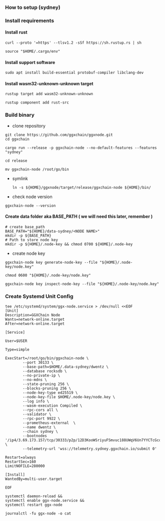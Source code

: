 
### How to setup (sydney)

### Install requirements

#### Install rust

```
curl --proto '=https' --tlsv1.2 -sSf https://sh.rustup.rs | sh 
```
```
source "$HOME/.cargo/env"
```
#### Install support software
```
sudo apt install build-essential protobuf-compiler libclang-dev
```
#### Install wasm32-unknown-unknown target
```
rustup target add wasm32-unknown-unknown
```
```
rustup component add rust-src
```
### Build binary
* clone repository
```
git clone https://github.com/ggxchain/ggxnode.git
cd ggxchain
```
```
cargo run --release -p ggxchain-node --no-default-features --features "sydney"
```
```
cd release
```
```
mv ggxchain-node /root/go/bin
```
* symlink
  ```
  ln -s ${HOME}/ggxnode/target/release/ggxchain-node ${HOME}/bin/
  ```
* check node version
```
ggxchain-node --version
```
#### Create data folder aka BASE_PATH ( we will need this later, remember )
```
# create base_path
BASE_PATH="${HOME}/data-sydney/<NODE NAME>"
mkdir -p ${BASE_PATH}
# Path to store node key
mkdir -p ${HOME}/.node-key && chmod 0700 ${HOME}/.node-key
```
* create node key
```
ggxchain-node key generate-node-key --file "${HOME}/.node-key/node.key"
```
```
chmod 0600 "${HOME}/.node-key/node.key"
```
```
ggxchain-node key inspect-node-key --file "${HOME}/.node-key/node.key"

```
### Create Systemd Unit Config
```
tee /etc/systemd/system/ggx-node.service > /dev/null <<EOF
[Unit]
Description=GGXChain Node
Wants=network-online.target
After=network-online.target

[Service]

User=$USER

Type=simple

ExecStart=/root/go/bin/ggxchain-node \
        --port 30133 \
        --base-path=$HOME/.data-sydney/dwentz \
        --database rocksdb \
        --no-private-ip \
        --no-mdns \
        --state-pruning 256 \
        --blocks-pruning 256 \
        --node-key-type ed25519 \
        --node-key-file $HOME/.node-key/node.key \
        --log info \
        --wasm-execution Compiled \
        --rpc-cors all \
        --validator \
        --rpc-port 9922 \
        --prometheus-external  \
        --name dwentz \
        --chain sydney \
        --bootnodes '/ip4/3.69.173.157/tcp/30333/p2p/12D3KooWSriyuFSmvuc188UWqV6Un7YYCTcGcoSJcoyhtTZEWi1n' \
        --telemetry-url 'wss://telemetry.sydney.ggxchain.io/submit 0'

Restart=always
RestartSec=160
LimitNOFILE=280000

[Install]
WantedBy=multi-user.target

EOF
```
```
systemctl daemon-reload &&
systemctl enable ggx-node.service &&
systemctl restart ggx-node
```
```
journalctl -fu ggx-node -o cat
```
